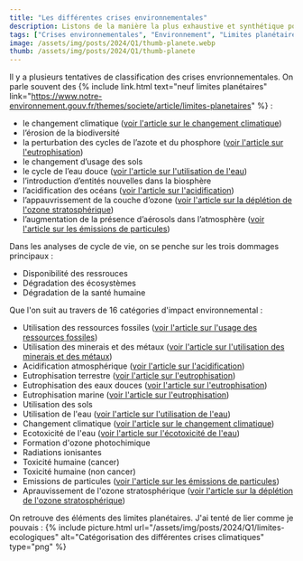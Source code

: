 ```yaml
---
title: "Les différentes crises environnementales"
description: Listons de la manière la plus exhaustive et synthétique possible les différentes  crises environnementales
tags: ["Crises environnementales", "Environnement", "Limites planétaires", "Planète"]
image: /assets/img/posts/2024/Q1/thumb-planete.webp
thumb: /assets/img/posts/2024/Q1/thumb-planete
---
```


Il y a plusieurs tentatives de classification des crises envrionnementales. On parle souvent des {% include link.html text="neuf limites planétaires" link="https://www.notre-environnement.gouv.fr/themes/societe/article/limites-planetaires" %} :

- le changement climatique ([voir l'article sur le changement climatique](/blog/2024/05/21/changement-climatique))
- l’érosion de la biodiversité
- la perturbation des cycles de l’azote et du phosphore ([voir l'article sur l'eutrophisation](/blog/2024/01/17/eutrophisation))
- le changement d’usage des sols
- le cycle de l’eau douce ([voir l'article sur l'utilisation de l'eau](/blog/2024/01/22/utilisation-eau))
- l’introduction d’entités nouvelles dans la biosphère
- l’acidification des océans ([voir l'article sur l'acidification](/blog/2024/03/05/acidification))
- l’appauvrissement de la couche d’ozone ([voir l'article sur la déplétion de l'ozone stratosphérique](/blog/2024/06/25/depletion-ozone-stratospherique))
- l’augmentation de la présence d’aérosols dans l’atmosphère ([voir l'article sur les émissions de particules](/blog/2024/07/10/particules))

Dans les analyses de cycle de vie, on se penche sur les trois dommages principaux : 
- Disponibilité des ressrouces
- Dégradation des écosystèmes
- Dégradation de la santé humaine

Que l'on suit au travers de 16 catégories d'impact environnemental :
- Utilisation des ressources fossiles ([voir l'article sur l'usage des ressources fossiles](/blog/2024/04/30/epuisement-ressources-fossiles))
- Utilisation des minerais et des métaux ([voir l'article sur l'utilisation des minerais et des métaux](/blog/2024/05/27/utilisation-des-metaux))
- Acidification atmosphérique ([voir l'article sur l'acidification](/blog/2024/03/05/acidification))
- Eutrophisation terrestre ([voir l'article sur l'eutrophisation](/blog/2024/01/17/eutrophisation))
- Eutrophisation des eaux douces ([voir l'article sur l'eutrophisation](/blog/2024/01/17/eutrophisation))
- Eutrophisation marine ([voir l'article sur l'eutrophisation](/blog/2024/01/17/eutrophisation))
- Utilisation des sols
- Utilisation de l'eau ([voir l'article sur l'utilisation de l'eau](/blog/2024/01/22/utilisation-eau))
- Changement climatique ([voir l'article sur le changement climatique](/blog/2024/05/21/changement-climatique))
- Ecotoxicité de l'eau ([voir l'article sur l'écotoxicité de l'eau](/blog/2024/01/30/ecotoxicite-eau))
- Formation d'ozone photochimique
- Radiations ionisantes
- Toxicité humaine (cancer)
- Toxicité humaine (non cancer)
- Emissions de particules ([voir l'article sur les émissions de particules](/blog/2024/07/10/particules))
- Aprauvissement de l'ozone stratosphérique ([voir l'article sur la déplétion de l'ozone stratosphérique](/blog/2024/06/25/depletion-ozone-stratospherique))

On retrouve des éléments des limites planétaires. J'ai tenté de lier comme je pouvais :
{% include picture.html 
    url="/assets/img/posts/2024/Q1/limites-ecologiques"
    alt="Catégorisation des différentes crises climatiques"
    type="png"
%}
